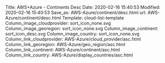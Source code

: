 Title: AWS+Azure - Continents Desc
Date: 2020-02-16 15:40:53
Modified: 2020-02-16 15:40:53
Save_as: AWS-Azure/continent/desc.html
url: AWS-Azure/continent/desc.html
Template: cloud-list-template
Column_image_cloudprovider: sort_icon_none.svg
Column_image_georegion: sort_icon_none.svg
Column_image_continent: sort_icon_desc.svg
Column_image_country: sort_icon_none.svg
Column_link_cloudprovider: AWS-Azure/cloud_provider/asc.html
Column_link_georegion: AWS-Azure/geo_region/asc.html
Column_link_continent: AWS-Azure/continent/asc.html
Column_link_country: AWS-Azure/display_countries/asc.html